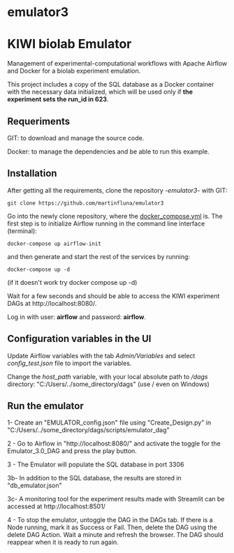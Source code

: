 # emulator3
# KIWI biolab Emulator

Management of experimental-computational workflows with Apache Airflow and Docker for a biolab experiment emulation.

This project includes a copy of the SQL database as a Docker container with the necessary data initialized, which will be used only if **the experiment sets the run_id in 623**.

## Requeriments
GIT: to download and manage the source code.

Docker: to manage the dependencies and be able to run this example.

## Installation
After getting all the requirements, clone the repository -*emulator3*- with GIT:

    git clone https://github.com/martinfluna/emulator3

Go into the newly clone repository, where the [docker_compose.yml](/docker-compose.yml) is. The first step is to initialize Airflow running in the command line interface (terminal):

    docker-compose up airflow-init

and then generate and start the rest of the services by running:

    docker-compose up -d
(if it doesn't work try  docker compose up -d)

Wait for a few seconds and should be able to access the KIWI experiment DAGs at http://localhost:8080/.

Log in with user: **airflow** and password: **airflow**.

## Configuration variables in the UI

Update Airflow variables with the tab *Admin/Variables* and select *config_test.json* file to import the variables. 

Change the *host_path* variable, with your local absolute path to */dags* directory: "C:/Users/../some_directory/dags"
(use / even on Windows)

## Run the emulator
1- Create an "EMULATOR_config.json" file using "Create_Design.py" in "C:/Users/../some_directory/dags/scripts/emulator_dag"

2 - Go to Airflow in "http://localhost:8080/" and activate the toggle for the Emulator_3.0_DAG and press the play button.

3 - The Emulator will populate the SQL database in port 3306

3b- In addition to the SQL database, the results are stored in "db_emulator.json"

3c- A monitoring tool for the experiment results made with Streamlit can be accessed at http://localhost:8501/

4 - To stop the emulator, untoggle the DAG in the DAGs tab. If there is a Node running, mark it as Success or Fail. Then, delete the DAG using the delete DAG Action. Wait a minute and refresh the browser. The DAG should reappear when it is ready to run again.
